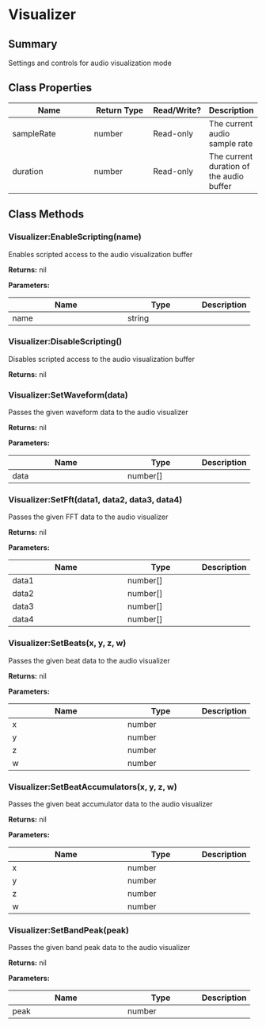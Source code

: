 
# Visualizer

## Summary
Settings and controls for audio visualization mode

## Class Properties

<table>
<thead><tr><th width="225">Name</th><th width="160">Return Type</th><th width="80">Read/Write?</th><th>Description</th></tr></thead>
<tbody>
<tr><td>sampleRate</td><td>number</td><td>Read-only</td><td>The current audio sample rate</td></tr>
<tr><td>duration</td><td>number</td><td>Read-only</td><td>The current duration of the audio buffer</td></tr>
</tbody></table>




## Class Methods

        
### Visualizer:EnableScripting(name)

Enables scripted access to the audio visualization buffer

**Returns:** nil


**Parameters:**

<table data-full-width="false">
<thead><tr><th width="217">Name</th><th width="134">Type</th><th>Description</th></tr></thead>
<tbody><tr><td>name</td><td>string</td><td></td></tr></tbody></table>






### Visualizer:DisableScripting()

Disables scripted access to the audio visualization buffer

**Returns:** nil






### Visualizer:SetWaveform(data)

Passes the given waveform data to the audio visualizer

**Returns:** nil


**Parameters:**

<table data-full-width="false">
<thead><tr><th width="217">Name</th><th width="134">Type</th><th>Description</th></tr></thead>
<tbody><tr><td>data</td><td>number[]</td><td></td></tr></tbody></table>






### Visualizer:SetFft(data1, data2, data3, data4)

Passes the given FFT data to the audio visualizer

**Returns:** nil


**Parameters:**

<table data-full-width="false">
<thead><tr><th width="217">Name</th><th width="134">Type</th><th>Description</th></tr></thead>
<tbody><tr><td>data1</td><td>number[]</td><td></td></tr>
<tr><td>data2</td><td>number[]</td><td></td></tr>
<tr><td>data3</td><td>number[]</td><td></td></tr>
<tr><td>data4</td><td>number[]</td><td></td></tr></tbody></table>






### Visualizer:SetBeats(x, y, z, w)

Passes the given beat data to the audio visualizer

**Returns:** nil


**Parameters:**

<table data-full-width="false">
<thead><tr><th width="217">Name</th><th width="134">Type</th><th>Description</th></tr></thead>
<tbody><tr><td>x</td><td>number</td><td></td></tr>
<tr><td>y</td><td>number</td><td></td></tr>
<tr><td>z</td><td>number</td><td></td></tr>
<tr><td>w</td><td>number</td><td></td></tr></tbody></table>






### Visualizer:SetBeatAccumulators(x, y, z, w)

Passes the given beat accumulator data to the audio visualizer

**Returns:** nil


**Parameters:**

<table data-full-width="false">
<thead><tr><th width="217">Name</th><th width="134">Type</th><th>Description</th></tr></thead>
<tbody><tr><td>x</td><td>number</td><td></td></tr>
<tr><td>y</td><td>number</td><td></td></tr>
<tr><td>z</td><td>number</td><td></td></tr>
<tr><td>w</td><td>number</td><td></td></tr></tbody></table>






### Visualizer:SetBandPeak(peak)

Passes the given band peak data to the audio visualizer

**Returns:** nil


**Parameters:**

<table data-full-width="false">
<thead><tr><th width="217">Name</th><th width="134">Type</th><th>Description</th></tr></thead>
<tbody><tr><td>peak</td><td>number</td><td></td></tr></tbody></table>





    

